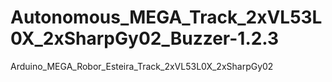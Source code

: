 # Autonomous_MEGA_Track_2xVL53L0X_2xSharpGy02_Buzzer-1.2.3
Arduino_MEGA_Robor_Esteira_Track_2xVL53L0X_2xSharpGy02
